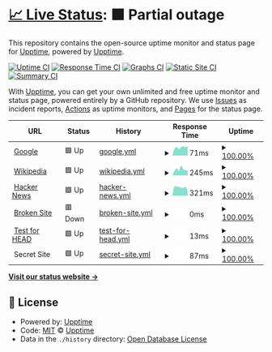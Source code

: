 # [📈 Live Status](https://luandevpro.github.io/status): <!--live status--> **🟧 Partial outage**

This repository contains the open-source uptime monitor and status page for [Upptime](https://upptime.js.org), powered by [Upptime](https://github.com/upptime/upptime).

[![Uptime CI](https://github.com/upptime/upptime/workflows/Uptime%20CI/badge.svg)](https://github.com/upptime/upptime/actions?query=workflow%3A%22Uptime+CI%22)
[![Response Time CI](https://github.com/upptime/upptime/workflows/Response%20Time%20CI/badge.svg)](https://github.com/upptime/upptime/actions?query=workflow%3A%22Response+Time+CI%22)
[![Graphs CI](https://github.com/upptime/upptime/workflows/Graphs%20CI/badge.svg)](https://github.com/upptime/upptime/actions?query=workflow%3A%22Graphs+CI%22)
[![Static Site CI](https://github.com/upptime/upptime/workflows/Static%20Site%20CI/badge.svg)](https://github.com/upptime/upptime/actions?query=workflow%3A%22Static+Site+CI%22)
[![Summary CI](https://github.com/upptime/upptime/workflows/Summary%20CI/badge.svg)](https://github.com/upptime/upptime/actions?query=workflow%3A%22Summary+CI%22)

With [Upptime](https://upptime.js.org), you can get your own unlimited and free uptime monitor and status page, powered entirely by a GitHub repository. We use [Issues](https://github.com/upptime/upptime/issues) as incident reports, [Actions](https://github.com/upptime/upptime/actions) as uptime monitors, and [Pages](https://luandevpro.github.io/status) for the status page.

<!--start: status pages-->
<!-- This summary is generated by Upptime (https://github.com/upptime/upptime) -->
<!-- Do not edit this manually, your changes will be overwritten -->
<!-- prettier-ignore -->
| URL | Status | History | Response Time | Uptime |
| --- | ------ | ------- | ------------- | ------ |
| <img alt="" src="https://favicons.githubusercontent.com/www.google.com" height="13"> [Google](https://www.google.com) | 🟩 Up | [google.yml](https://github.com/luandevpro/status/commits/HEAD/history/google.yml) | <details><summary><img alt="Response time graph" src="./graphs/google/response-time-week.png" height="20"> 71ms</summary><br><a href="https://luandevpro.github.io/status/history/google"><img alt="Response time 95" src="https://img.shields.io/endpoint?url=https%3A%2F%2Fraw.githubusercontent.com%2Fluandevpro%2Fstatus%2FHEAD%2Fapi%2Fgoogle%2Fresponse-time.json"></a><br><a href="https://luandevpro.github.io/status/history/google"><img alt="24-hour response time 68" src="https://img.shields.io/endpoint?url=https%3A%2F%2Fraw.githubusercontent.com%2Fluandevpro%2Fstatus%2FHEAD%2Fapi%2Fgoogle%2Fresponse-time-day.json"></a><br><a href="https://luandevpro.github.io/status/history/google"><img alt="7-day response time 71" src="https://img.shields.io/endpoint?url=https%3A%2F%2Fraw.githubusercontent.com%2Fluandevpro%2Fstatus%2FHEAD%2Fapi%2Fgoogle%2Fresponse-time-week.json"></a><br><a href="https://luandevpro.github.io/status/history/google"><img alt="30-day response time 81" src="https://img.shields.io/endpoint?url=https%3A%2F%2Fraw.githubusercontent.com%2Fluandevpro%2Fstatus%2FHEAD%2Fapi%2Fgoogle%2Fresponse-time-month.json"></a><br><a href="https://luandevpro.github.io/status/history/google"><img alt="1-year response time 95" src="https://img.shields.io/endpoint?url=https%3A%2F%2Fraw.githubusercontent.com%2Fluandevpro%2Fstatus%2FHEAD%2Fapi%2Fgoogle%2Fresponse-time-year.json"></a></details> | <details><summary><a href="https://luandevpro.github.io/status/history/google">100.00%</a></summary><a href="https://luandevpro.github.io/status/history/google"><img alt="All-time uptime 100.00%" src="https://img.shields.io/endpoint?url=https%3A%2F%2Fraw.githubusercontent.com%2Fluandevpro%2Fstatus%2FHEAD%2Fapi%2Fgoogle%2Fuptime.json"></a><br><a href="https://luandevpro.github.io/status/history/google"><img alt="24-hour uptime 100.00%" src="https://img.shields.io/endpoint?url=https%3A%2F%2Fraw.githubusercontent.com%2Fluandevpro%2Fstatus%2FHEAD%2Fapi%2Fgoogle%2Fuptime-day.json"></a><br><a href="https://luandevpro.github.io/status/history/google"><img alt="7-day uptime 100.00%" src="https://img.shields.io/endpoint?url=https%3A%2F%2Fraw.githubusercontent.com%2Fluandevpro%2Fstatus%2FHEAD%2Fapi%2Fgoogle%2Fuptime-week.json"></a><br><a href="https://luandevpro.github.io/status/history/google"><img alt="30-day uptime 100.00%" src="https://img.shields.io/endpoint?url=https%3A%2F%2Fraw.githubusercontent.com%2Fluandevpro%2Fstatus%2FHEAD%2Fapi%2Fgoogle%2Fuptime-month.json"></a><br><a href="https://luandevpro.github.io/status/history/google"><img alt="1-year uptime 100.00%" src="https://img.shields.io/endpoint?url=https%3A%2F%2Fraw.githubusercontent.com%2Fluandevpro%2Fstatus%2FHEAD%2Fapi%2Fgoogle%2Fuptime-year.json"></a></details>
| <img alt="" src="https://favicons.githubusercontent.com/en.wikipedia.org" height="13"> [Wikipedia](https://en.wikipedia.org) | 🟩 Up | [wikipedia.yml](https://github.com/luandevpro/status/commits/HEAD/history/wikipedia.yml) | <details><summary><img alt="Response time graph" src="./graphs/wikipedia/response-time-week.png" height="20"> 245ms</summary><br><a href="https://luandevpro.github.io/status/history/wikipedia"><img alt="Response time 215" src="https://img.shields.io/endpoint?url=https%3A%2F%2Fraw.githubusercontent.com%2Fluandevpro%2Fstatus%2FHEAD%2Fapi%2Fwikipedia%2Fresponse-time.json"></a><br><a href="https://luandevpro.github.io/status/history/wikipedia"><img alt="24-hour response time 224" src="https://img.shields.io/endpoint?url=https%3A%2F%2Fraw.githubusercontent.com%2Fluandevpro%2Fstatus%2FHEAD%2Fapi%2Fwikipedia%2Fresponse-time-day.json"></a><br><a href="https://luandevpro.github.io/status/history/wikipedia"><img alt="7-day response time 245" src="https://img.shields.io/endpoint?url=https%3A%2F%2Fraw.githubusercontent.com%2Fluandevpro%2Fstatus%2FHEAD%2Fapi%2Fwikipedia%2Fresponse-time-week.json"></a><br><a href="https://luandevpro.github.io/status/history/wikipedia"><img alt="30-day response time 270" src="https://img.shields.io/endpoint?url=https%3A%2F%2Fraw.githubusercontent.com%2Fluandevpro%2Fstatus%2FHEAD%2Fapi%2Fwikipedia%2Fresponse-time-month.json"></a><br><a href="https://luandevpro.github.io/status/history/wikipedia"><img alt="1-year response time 215" src="https://img.shields.io/endpoint?url=https%3A%2F%2Fraw.githubusercontent.com%2Fluandevpro%2Fstatus%2FHEAD%2Fapi%2Fwikipedia%2Fresponse-time-year.json"></a></details> | <details><summary><a href="https://luandevpro.github.io/status/history/wikipedia">100.00%</a></summary><a href="https://luandevpro.github.io/status/history/wikipedia"><img alt="All-time uptime 100.00%" src="https://img.shields.io/endpoint?url=https%3A%2F%2Fraw.githubusercontent.com%2Fluandevpro%2Fstatus%2FHEAD%2Fapi%2Fwikipedia%2Fuptime.json"></a><br><a href="https://luandevpro.github.io/status/history/wikipedia"><img alt="24-hour uptime 100.00%" src="https://img.shields.io/endpoint?url=https%3A%2F%2Fraw.githubusercontent.com%2Fluandevpro%2Fstatus%2FHEAD%2Fapi%2Fwikipedia%2Fuptime-day.json"></a><br><a href="https://luandevpro.github.io/status/history/wikipedia"><img alt="7-day uptime 100.00%" src="https://img.shields.io/endpoint?url=https%3A%2F%2Fraw.githubusercontent.com%2Fluandevpro%2Fstatus%2FHEAD%2Fapi%2Fwikipedia%2Fuptime-week.json"></a><br><a href="https://luandevpro.github.io/status/history/wikipedia"><img alt="30-day uptime 100.00%" src="https://img.shields.io/endpoint?url=https%3A%2F%2Fraw.githubusercontent.com%2Fluandevpro%2Fstatus%2FHEAD%2Fapi%2Fwikipedia%2Fuptime-month.json"></a><br><a href="https://luandevpro.github.io/status/history/wikipedia"><img alt="1-year uptime 100.00%" src="https://img.shields.io/endpoint?url=https%3A%2F%2Fraw.githubusercontent.com%2Fluandevpro%2Fstatus%2FHEAD%2Fapi%2Fwikipedia%2Fuptime-year.json"></a></details>
| <img alt="" src="https://favicons.githubusercontent.com/news.ycombinator.com" height="13"> [Hacker News](https://news.ycombinator.com) | 🟩 Up | [hacker-news.yml](https://github.com/luandevpro/status/commits/HEAD/history/hacker-news.yml) | <details><summary><img alt="Response time graph" src="./graphs/hacker-news/response-time-week.png" height="20"> 321ms</summary><br><a href="https://luandevpro.github.io/status/history/hacker-news"><img alt="Response time 350" src="https://img.shields.io/endpoint?url=https%3A%2F%2Fraw.githubusercontent.com%2Fluandevpro%2Fstatus%2FHEAD%2Fapi%2Fhacker-news%2Fresponse-time.json"></a><br><a href="https://luandevpro.github.io/status/history/hacker-news"><img alt="24-hour response time 318" src="https://img.shields.io/endpoint?url=https%3A%2F%2Fraw.githubusercontent.com%2Fluandevpro%2Fstatus%2FHEAD%2Fapi%2Fhacker-news%2Fresponse-time-day.json"></a><br><a href="https://luandevpro.github.io/status/history/hacker-news"><img alt="7-day response time 321" src="https://img.shields.io/endpoint?url=https%3A%2F%2Fraw.githubusercontent.com%2Fluandevpro%2Fstatus%2FHEAD%2Fapi%2Fhacker-news%2Fresponse-time-week.json"></a><br><a href="https://luandevpro.github.io/status/history/hacker-news"><img alt="30-day response time 314" src="https://img.shields.io/endpoint?url=https%3A%2F%2Fraw.githubusercontent.com%2Fluandevpro%2Fstatus%2FHEAD%2Fapi%2Fhacker-news%2Fresponse-time-month.json"></a><br><a href="https://luandevpro.github.io/status/history/hacker-news"><img alt="1-year response time 351" src="https://img.shields.io/endpoint?url=https%3A%2F%2Fraw.githubusercontent.com%2Fluandevpro%2Fstatus%2FHEAD%2Fapi%2Fhacker-news%2Fresponse-time-year.json"></a></details> | <details><summary><a href="https://luandevpro.github.io/status/history/hacker-news">100.00%</a></summary><a href="https://luandevpro.github.io/status/history/hacker-news"><img alt="All-time uptime 99.96%" src="https://img.shields.io/endpoint?url=https%3A%2F%2Fraw.githubusercontent.com%2Fluandevpro%2Fstatus%2FHEAD%2Fapi%2Fhacker-news%2Fuptime.json"></a><br><a href="https://luandevpro.github.io/status/history/hacker-news"><img alt="24-hour uptime 100.00%" src="https://img.shields.io/endpoint?url=https%3A%2F%2Fraw.githubusercontent.com%2Fluandevpro%2Fstatus%2FHEAD%2Fapi%2Fhacker-news%2Fuptime-day.json"></a><br><a href="https://luandevpro.github.io/status/history/hacker-news"><img alt="7-day uptime 100.00%" src="https://img.shields.io/endpoint?url=https%3A%2F%2Fraw.githubusercontent.com%2Fluandevpro%2Fstatus%2FHEAD%2Fapi%2Fhacker-news%2Fuptime-week.json"></a><br><a href="https://luandevpro.github.io/status/history/hacker-news"><img alt="30-day uptime 100.00%" src="https://img.shields.io/endpoint?url=https%3A%2F%2Fraw.githubusercontent.com%2Fluandevpro%2Fstatus%2FHEAD%2Fapi%2Fhacker-news%2Fuptime-month.json"></a><br><a href="https://luandevpro.github.io/status/history/hacker-news"><img alt="1-year uptime 99.94%" src="https://img.shields.io/endpoint?url=https%3A%2F%2Fraw.githubusercontent.com%2Fluandevpro%2Fstatus%2FHEAD%2Fapi%2Fhacker-news%2Fuptime-year.json"></a></details>
| <img alt="" src="https://favicons.githubusercontent.com/thissitedoesnotexist.com" height="13"> [Broken Site](https://thissitedoesnotexist.com) | 🟥 Down | [broken-site.yml](https://github.com/luandevpro/status/commits/HEAD/history/broken-site.yml) | <details><summary><img alt="Response time graph" src="./graphs/broken-site/response-time-week.png" height="20"> 0ms</summary><br><a href="https://luandevpro.github.io/status/history/broken-site"><img alt="Response time 0" src="https://img.shields.io/endpoint?url=https%3A%2F%2Fraw.githubusercontent.com%2Fluandevpro%2Fstatus%2FHEAD%2Fapi%2Fbroken-site%2Fresponse-time.json"></a><br><a href="https://luandevpro.github.io/status/history/broken-site"><img alt="24-hour response time 0" src="https://img.shields.io/endpoint?url=https%3A%2F%2Fraw.githubusercontent.com%2Fluandevpro%2Fstatus%2FHEAD%2Fapi%2Fbroken-site%2Fresponse-time-day.json"></a><br><a href="https://luandevpro.github.io/status/history/broken-site"><img alt="7-day response time 0" src="https://img.shields.io/endpoint?url=https%3A%2F%2Fraw.githubusercontent.com%2Fluandevpro%2Fstatus%2FHEAD%2Fapi%2Fbroken-site%2Fresponse-time-week.json"></a><br><a href="https://luandevpro.github.io/status/history/broken-site"><img alt="30-day response time 0" src="https://img.shields.io/endpoint?url=https%3A%2F%2Fraw.githubusercontent.com%2Fluandevpro%2Fstatus%2FHEAD%2Fapi%2Fbroken-site%2Fresponse-time-month.json"></a><br><a href="https://luandevpro.github.io/status/history/broken-site"><img alt="1-year response time 0" src="https://img.shields.io/endpoint?url=https%3A%2F%2Fraw.githubusercontent.com%2Fluandevpro%2Fstatus%2FHEAD%2Fapi%2Fbroken-site%2Fresponse-time-year.json"></a></details> | <details><summary><a href="https://luandevpro.github.io/status/history/broken-site">100.00%</a></summary><a href="https://luandevpro.github.io/status/history/broken-site"><img alt="All-time uptime 100.00%" src="https://img.shields.io/endpoint?url=https%3A%2F%2Fraw.githubusercontent.com%2Fluandevpro%2Fstatus%2FHEAD%2Fapi%2Fbroken-site%2Fuptime.json"></a><br><a href="https://luandevpro.github.io/status/history/broken-site"><img alt="24-hour uptime 100.00%" src="https://img.shields.io/endpoint?url=https%3A%2F%2Fraw.githubusercontent.com%2Fluandevpro%2Fstatus%2FHEAD%2Fapi%2Fbroken-site%2Fuptime-day.json"></a><br><a href="https://luandevpro.github.io/status/history/broken-site"><img alt="7-day uptime 100.00%" src="https://img.shields.io/endpoint?url=https%3A%2F%2Fraw.githubusercontent.com%2Fluandevpro%2Fstatus%2FHEAD%2Fapi%2Fbroken-site%2Fuptime-week.json"></a><br><a href="https://luandevpro.github.io/status/history/broken-site"><img alt="30-day uptime 100.00%" src="https://img.shields.io/endpoint?url=https%3A%2F%2Fraw.githubusercontent.com%2Fluandevpro%2Fstatus%2FHEAD%2Fapi%2Fbroken-site%2Fuptime-month.json"></a><br><a href="https://luandevpro.github.io/status/history/broken-site"><img alt="1-year uptime 100.00%" src="https://img.shields.io/endpoint?url=https%3A%2F%2Fraw.githubusercontent.com%2Fluandevpro%2Fstatus%2FHEAD%2Fapi%2Fbroken-site%2Fuptime-year.json"></a></details>
| <img alt="" src="https://favicons.githubusercontent.com/www.google.com" height="13"> [Test for HEAD](https://www.google.com) | 🟩 Up | [test-for-head.yml](https://github.com/luandevpro/status/commits/HEAD/history/test-for-head.yml) | <details><summary><img alt="Response time graph" src="./graphs/test-for-head/response-time-week.png" height="20"> 13ms</summary><br><a href="https://luandevpro.github.io/status/history/test-for-head"><img alt="Response time 32" src="https://img.shields.io/endpoint?url=https%3A%2F%2Fraw.githubusercontent.com%2Fluandevpro%2Fstatus%2FHEAD%2Fapi%2Ftest-for-head%2Fresponse-time.json"></a><br><a href="https://luandevpro.github.io/status/history/test-for-head"><img alt="24-hour response time 12" src="https://img.shields.io/endpoint?url=https%3A%2F%2Fraw.githubusercontent.com%2Fluandevpro%2Fstatus%2FHEAD%2Fapi%2Ftest-for-head%2Fresponse-time-day.json"></a><br><a href="https://luandevpro.github.io/status/history/test-for-head"><img alt="7-day response time 13" src="https://img.shields.io/endpoint?url=https%3A%2F%2Fraw.githubusercontent.com%2Fluandevpro%2Fstatus%2FHEAD%2Fapi%2Ftest-for-head%2Fresponse-time-week.json"></a><br><a href="https://luandevpro.github.io/status/history/test-for-head"><img alt="30-day response time 17" src="https://img.shields.io/endpoint?url=https%3A%2F%2Fraw.githubusercontent.com%2Fluandevpro%2Fstatus%2FHEAD%2Fapi%2Ftest-for-head%2Fresponse-time-month.json"></a><br><a href="https://luandevpro.github.io/status/history/test-for-head"><img alt="1-year response time 32" src="https://img.shields.io/endpoint?url=https%3A%2F%2Fraw.githubusercontent.com%2Fluandevpro%2Fstatus%2FHEAD%2Fapi%2Ftest-for-head%2Fresponse-time-year.json"></a></details> | <details><summary><a href="https://luandevpro.github.io/status/history/test-for-head">100.00%</a></summary><a href="https://luandevpro.github.io/status/history/test-for-head"><img alt="All-time uptime 100.00%" src="https://img.shields.io/endpoint?url=https%3A%2F%2Fraw.githubusercontent.com%2Fluandevpro%2Fstatus%2FHEAD%2Fapi%2Ftest-for-head%2Fuptime.json"></a><br><a href="https://luandevpro.github.io/status/history/test-for-head"><img alt="24-hour uptime 100.00%" src="https://img.shields.io/endpoint?url=https%3A%2F%2Fraw.githubusercontent.com%2Fluandevpro%2Fstatus%2FHEAD%2Fapi%2Ftest-for-head%2Fuptime-day.json"></a><br><a href="https://luandevpro.github.io/status/history/test-for-head"><img alt="7-day uptime 100.00%" src="https://img.shields.io/endpoint?url=https%3A%2F%2Fraw.githubusercontent.com%2Fluandevpro%2Fstatus%2FHEAD%2Fapi%2Ftest-for-head%2Fuptime-week.json"></a><br><a href="https://luandevpro.github.io/status/history/test-for-head"><img alt="30-day uptime 100.00%" src="https://img.shields.io/endpoint?url=https%3A%2F%2Fraw.githubusercontent.com%2Fluandevpro%2Fstatus%2FHEAD%2Fapi%2Ftest-for-head%2Fuptime-month.json"></a><br><a href="https://luandevpro.github.io/status/history/test-for-head"><img alt="1-year uptime 100.00%" src="https://img.shields.io/endpoint?url=https%3A%2F%2Fraw.githubusercontent.com%2Fluandevpro%2Fstatus%2FHEAD%2Fapi%2Ftest-for-head%2Fuptime-year.json"></a></details>
| <img alt="" src="https://favicons.githubusercontent.com/null" height="13"> Secret Site | 🟩 Up | [secret-site.yml](https://github.com/luandevpro/status/commits/HEAD/history/secret-site.yml) | <details><summary><img alt="Response time graph" src="./graphs/secret-site/response-time-week.png" height="20"> 87ms</summary><br><a href="https://luandevpro.github.io/status/history/secret-site"><img alt="Response time 109" src="https://img.shields.io/endpoint?url=https%3A%2F%2Fraw.githubusercontent.com%2Fluandevpro%2Fstatus%2FHEAD%2Fapi%2Fsecret-site%2Fresponse-time.json"></a><br><a href="https://luandevpro.github.io/status/history/secret-site"><img alt="24-hour response time 69" src="https://img.shields.io/endpoint?url=https%3A%2F%2Fraw.githubusercontent.com%2Fluandevpro%2Fstatus%2FHEAD%2Fapi%2Fsecret-site%2Fresponse-time-day.json"></a><br><a href="https://luandevpro.github.io/status/history/secret-site"><img alt="7-day response time 87" src="https://img.shields.io/endpoint?url=https%3A%2F%2Fraw.githubusercontent.com%2Fluandevpro%2Fstatus%2FHEAD%2Fapi%2Fsecret-site%2Fresponse-time-week.json"></a><br><a href="https://luandevpro.github.io/status/history/secret-site"><img alt="30-day response time 116" src="https://img.shields.io/endpoint?url=https%3A%2F%2Fraw.githubusercontent.com%2Fluandevpro%2Fstatus%2FHEAD%2Fapi%2Fsecret-site%2Fresponse-time-month.json"></a><br><a href="https://luandevpro.github.io/status/history/secret-site"><img alt="1-year response time 109" src="https://img.shields.io/endpoint?url=https%3A%2F%2Fraw.githubusercontent.com%2Fluandevpro%2Fstatus%2FHEAD%2Fapi%2Fsecret-site%2Fresponse-time-year.json"></a></details> | <details><summary><a href="https://luandevpro.github.io/status/history/secret-site">100.00%</a></summary><a href="https://luandevpro.github.io/status/history/secret-site"><img alt="All-time uptime 100.00%" src="https://img.shields.io/endpoint?url=https%3A%2F%2Fraw.githubusercontent.com%2Fluandevpro%2Fstatus%2FHEAD%2Fapi%2Fsecret-site%2Fuptime.json"></a><br><a href="https://luandevpro.github.io/status/history/secret-site"><img alt="24-hour uptime 100.00%" src="https://img.shields.io/endpoint?url=https%3A%2F%2Fraw.githubusercontent.com%2Fluandevpro%2Fstatus%2FHEAD%2Fapi%2Fsecret-site%2Fuptime-day.json"></a><br><a href="https://luandevpro.github.io/status/history/secret-site"><img alt="7-day uptime 100.00%" src="https://img.shields.io/endpoint?url=https%3A%2F%2Fraw.githubusercontent.com%2Fluandevpro%2Fstatus%2FHEAD%2Fapi%2Fsecret-site%2Fuptime-week.json"></a><br><a href="https://luandevpro.github.io/status/history/secret-site"><img alt="30-day uptime 100.00%" src="https://img.shields.io/endpoint?url=https%3A%2F%2Fraw.githubusercontent.com%2Fluandevpro%2Fstatus%2FHEAD%2Fapi%2Fsecret-site%2Fuptime-month.json"></a><br><a href="https://luandevpro.github.io/status/history/secret-site"><img alt="1-year uptime 100.00%" src="https://img.shields.io/endpoint?url=https%3A%2F%2Fraw.githubusercontent.com%2Fluandevpro%2Fstatus%2FHEAD%2Fapi%2Fsecret-site%2Fuptime-year.json"></a></details>

<!--end: status pages-->

[**Visit our status website →**](https://luandevpro.github.io/status)

## 📄 License

- Powered by: [Upptime](https://github.com/upptime/upptime)
- Code: [MIT](./LICENSE) © [Upptime](https://upptime.js.org)
- Data in the `./history` directory: [Open Database License](https://opendatacommons.org/licenses/odbl/1-0/)
